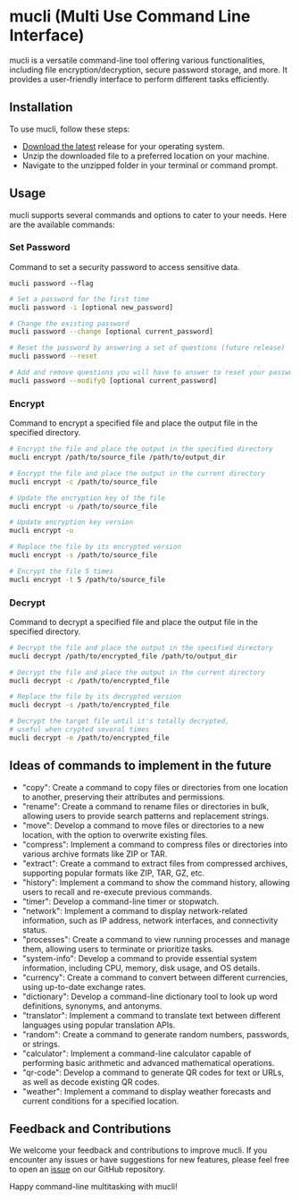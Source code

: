 # mucli (Multi Use Command Line Interface)

mucli is a versatile command-line tool offering various functionalities, including file encryption/decryption, secure password storage, and more. It provides a user-friendly interface to perform different tasks efficiently.

## Installation

To use mucli, follow these steps:

- [Download the latest](../../releases) release for your operating system.
- Unzip the downloaded file to a preferred location on your machine.
- Navigate to the unzipped folder in your terminal or command prompt.

## Usage

mucli supports several commands and options to cater to your needs. Here are the available commands:

### Set Password

Command to set a security password to access sensitive data.

`mucli password --flag`

```bash
# Set a password for the first time
mucli password -i [optional new_password]

# Change the existing password
mucli password --change [optional current_password]

# Reset the password by answering a set of questions (future release)
mucli password --reset

# Add and remove questions you will have to answer to reset your password
mucli password --modifyQ [optional current_password]
```

### Encrypt

Command to encrypt a specified file and place the output file in the specified directory.

```bash
# Encrypt the file and place the output in the specified directory
mucli encrypt /path/to/source_file /path/to/output_dir

# Encrypt the file and place the output in the current directory
mucli encrypt -c /path/to/source_file

# Update the encryption key of the file
mucli encrypt -u /path/to/source_file

# Update encryption key version
mucli encrypt -u

# Replace the file by its encrypted version
mucli encrypt -s /path/to/source_file

# Encrypt the file 5 times
mucli encrypt -t 5 /path/to/source_file
```

### Decrypt

Command to decrypt a specified file and place the output file in the specified directory.

```bash
# Decrypt the file and place the output in the specified directory
mucli decrypt /path/to/encrypted_file /path/to/output_dir

# Decrypt the file and place the output in the current directory
mucli decrypt -c /path/to/encrypted_file

# Replace the file by its decrypted version
mucli decrypt -s /path/to/encrypted_file

# Decrypt the target file until it's totally decrypted,
# useful when crypted several times
mucli decrypt -e /path/to/encrypted_file
```
## Ideas of commands to implement in the future

- "copy": Create a command to copy files or directories from one location to another, preserving their attributes and permissions.
- "rename": Create a command to rename files or directories in bulk, allowing users to provide search patterns and replacement strings.
- "move": Develop a command to move files or directories to a new location, with the option to overwrite existing files.
- "compress": Implement a command to compress files or directories into various archive formats like ZIP or TAR.
- "extract": Create a command to extract files from compressed archives, supporting popular formats like ZIP, TAR, GZ, etc.
- "history": Implement a command to show the command history, allowing users to recall and re-execute previous commands.
- "timer": Develop a command-line timer or stopwatch.
- "network": Implement a command to display network-related information, such as IP address, network interfaces, and connectivity status.
- "processes": Create a command to view running processes and manage them, allowing users to terminate or prioritize tasks.
- "system-info": Develop a command to provide essential system information, including CPU, memory, disk usage, and OS details.
- "currency": Create a command to convert between different currencies, using up-to-date exchange rates.
- "dictionary": Develop a command-line dictionary tool to look up word definitions, synonyms, and antonyms.
- "translator": Implement a command to translate text between different languages using popular translation APIs.
- "random": Create a command to generate random numbers, passwords, or strings.
- "calculator": Implement a command-line calculator capable of performing basic arithmetic and advanced mathematical operations.
- "qr-code": Develop a command to generate QR codes for text or URLs, as well as decode existing QR codes.
- "weather": Implement a command to display weather forecasts and current conditions for a specified location.

## Feedback and Contributions

We welcome your feedback and contributions to improve mucli. If you encounter any issues or have suggestions for new features, please feel free to open an [issue](../../issues) on our GitHub repository.

Happy command-line multitasking with mucli!
